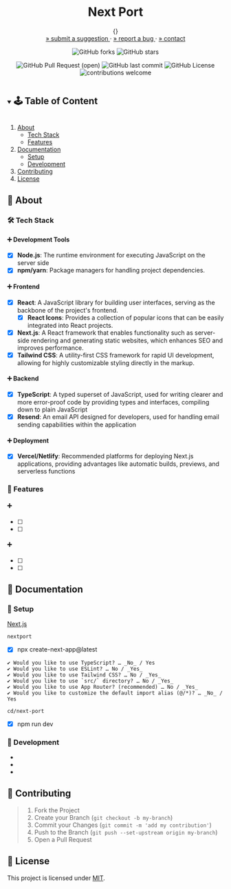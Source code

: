 <!-- PROJECT SUMMARY -->
<div align="center">
  <h1 align="center">Next Port</h1>

  <p align="center">
    {}
    <br>
    <a href="https://github.com/KnowPlay/nextport/issues">» submit a suggestion </a>
    ·
    <a href="https://github.com/KnowPlay/nextport/issues">» report a bug </a>
    ·
    <a href="https://github.com/KnowPlay/nextport">» contact </a>
  </p>

  <div align="center">

![GitHub forks](https://img.shields.io/github/forks/KnowPlay/nextport?style=social) ![GitHub stars](https://img.shields.io/github/stars/KnowPlay/nextport?style=social)

![GitHub Pull Request (open)](https://img.shields.io/github/issues-pr/KnowPlay/nextport?color=blue) ![GitHub last commit](https://img.shields.io/github/last-commit/KnowPlay/nextport?color=pink) ![GitHub License](https://img.shields.io/github/license/KnowPlay/nextport?color=green) ![contributions welcome](https://img.shields.io/badge/contributions-welcome-purple.svg?style=flat)

  </div>
</div>

<!-- TABLE OF CONTENT -->
<details open="open">
  <summary><h2 style="display: inline-block">🕹 Table of Content</h2></summary>
  <ol>
    <li>
      <a href="#🌻-about">About</a>
      <ul>
        <li><a href="#🔧-tech-stack">Tech Stack</a></li>
        <li><a href="#🍄-features">Features</a></li>
      </ul>
    </li>
    <li>
      <a href="#🌵-documentation">Documentation</a>
      <ul>
        <li><a href="#🍯-setup">Setup</a></li>
        <li><a href="#🍎-development">Development</a></li>
      </ul>
    </li>
    <li><a href="#🌾-contributing">Contributing</a></li>
    <li><a href="#📜-license">License</a></li>
  </ol>
</details>

<!-- ABOUT -->
## :sunflower: About
<!-- Add your project description here -->

### :hammer_and_wrench: Tech Stack

#### :heavy_plus_sign: Development Tools

- [x] **Node.js**: The runtime environment for executing JavaScript on the server side
- [x] **npm/yarn**: Package managers for handling project dependencies.

#### :heavy_plus_sign: Frontend

- [x] **React**: A JavaScript library for building user interfaces, serving as the backbone of the project's frontend.
  - [x] **React Icons**: Provides a collection of popular icons that can be easily integrated into React projects.
- [x] **Next.js**: A React framework that enables functionality such as server-side rendering and generating static websites, which enhances SEO and improves performance.
- [x] **Tailwind CSS**: A utility-first CSS framework for rapid UI development, allowing for highly customizable styling directly in the markup.

#### :heavy_plus_sign: Backend

- [x] **TypeScript**: A typed superset of JavaScript, used for writing clearer and more error-proof code by providing types and interfaces, compiling down to plain JavaScript
- [x] **Resend**: An email API designed for developers, used for handling email sending capabilities within the application

#### :heavy_plus_sign: Deployment

- [x] **Vercel/Netlify**: Recommended platforms for deploying Next.js applications, providing advantages like automatic builds, previews, and serverless functions

### :mushroom: Features

#### :heavy_plus_sign: 

- [ ] 
- [ ]

#### :heavy_plus_sign: 

- [ ] 
- [ ]

<!-- CONTENT -->
## :cactus: Documentation

### :honey_pot: Setup
<!-- Add setup instructions here -->
[Next.js](https://nextjs.org/docs/getting-started/installation)

`nextport`
- [x] npx create-next-app@latest
```
✔ Would you like to use TypeScript? … _No_ / Yes
✔ Would you like to use ESLint? … No / _Yes_
✔ Would you like to use Tailwind CSS? … No / _Yes_
✔ Would you like to use `src/` directory? … No / _Yes_
✔ Would you like to use App Router? (recommended) … No / _Yes_
✔ Would you like to customize the default import alias (@/*)? … _No_ / Yes
```
`cd/next-port`
  - [x] npm run dev
 
### :apple: Development
<!-- Add development details here -->
* []()
* []()
* []()

<!-- CONTRIBUTING -->
## :ear_of_rice: Contributing
<!-- Add contribution guidelines here -->
> 1. Fork the Project
> 2. Create your Branch (`git checkout -b my-branch`)
> 3. Commit your Changes (`git commit -m 'add my contribution'`)
> 4. Push to the Branch (`git push --set-upstream origin my-branch`)
> 5. Open a Pull Request


<!-- LICENSE -->
## :pencil: License
<!-- Add license information here -->
This project is licensed under [MIT](https://opensource.org/licenses).

<!-- ACKNOWLEDGEMENTS -->
<!-- ## Acknowledgements -->

